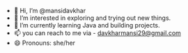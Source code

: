 - 👋 Hi, I’m @mansidavkhar
- 👀 I’m interested in exploring and trying out new things. 
- 🌱 I’m currently learning Java and building projects.
- 📫 you can reach to me via - davkharmansi29@gmail.com
- 😄 Pronouns: she/her

<!---
mansidavkhar/mansidavkhar is a ✨ special ✨ repository because its `README.md` (this file) appears on your GitHub profile.
You can click the Preview link to take a look at your changes.
--->
